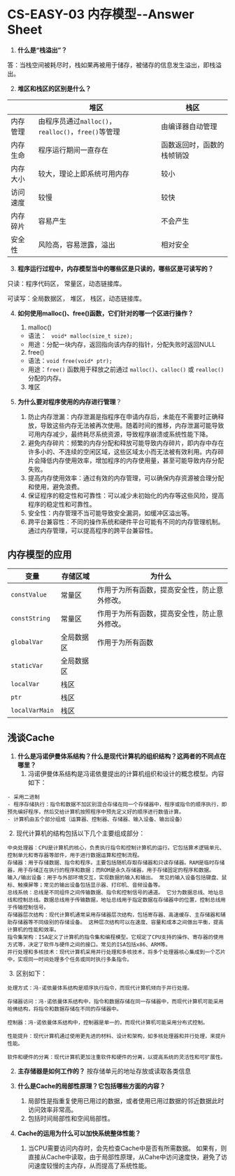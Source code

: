 #  CS-EASY-03 内存模型--Answer Sheet

1. **什么是“栈溢出”？** 

  答：当栈空间被耗尽时，栈如果再被用于储存，被储存的信息发生溢出，即栈溢出。 

2. **堆区和栈区的区别是什么？**

  |          | 堆区                                                | 栈区                       |
  | -------- | --------------------------------------------------- | -------------------------- |
  | 内存管理 | 由程序员通过`malloc()`，`realloc()`，`free()`等管理 | 由编译器自动管理           |
  | 内存生命 | 程序运行期间一直存在                                | 函数返回时，函数的栈帧销毁 |
  | 内存大小 | 较大，理论上即系统可用内存                          | 较小                       |
  | 访问速度 | 较慢                                                | 较快                       |
  | 内存碎片 | 容易产生                                            | 不会产生                   |
  | 安全性   | 风险高，容易泄露，溢出                              | 相对安全                   |

3. **程序运行过程中，内存模型当中的哪些区是只读的，哪些区是可读写的？**

  只读：程序代码区， 常量区，动态链接库。

  可读写：全局数据区， 堆区， 栈区，动态链接库。

4. **如何使用malloc()、free()函数，它们针对的哪一个区进行操作？** 

    1. malloc() 

    - 语法： ` void* malloc(size_t size);` 
    - 用途：分配一块内存，返回指向该内存的指针，分配失败时返回NULL 
    2. free() 

    - 语法：` void free(void* ptr); `
    - 用途：`free()` 函数用于释放之前通过 `malloc()`、`calloc()` 或 `realloc()` 分配的内存。
    3. 堆区 

5.  **为什么要对程序使用的内存进行管理**？ 
	1. 防止内存泄漏：内存泄漏是指程序在申请内存后，未能在不需要时正确释放，导致这些内存无法被再次使用。随着时间的推移，内存泄漏可能导致可用内存减少，最终耗尽系统资源，导致程序崩溃或系统性能下降。
	2. 避免内存碎片：频繁的内存分配和释放可能导致内存碎片，即内存中存在许多小的、不连续的空闲区域，这些区域太小而无法被有效利用。内存碎片会降低内存使用效率，增加程序的内存使用量，甚至可能导致内存分配失败。
	3. 提高内存使用效率：通过有效的内存管理，可以确保内存资源被合理分配和使用，避免浪费。
	4. 保证程序的稳定性和可靠性：可以减少未初始化的内存等这些风险，提高程序的稳定性和可靠性。
	5. 安全性：内存管理不当可能导致安全漏洞，如缓冲区溢出等。
	6. 跨平台兼容性：不同的操作系统和硬件平台可能有不同的内存管理机制。通过内存管理，可以提高程序的跨平台兼容性。

## 内存模型的应用

| 变量           | 存储区域   | 为什么                                       |
| -------------- | ---------- | -------------------------------------------- |
| `constValue`   | 常量区     | 作用于为所有函数，提高安全性，防止意外修改。 |
| `constString`  | 常量区     | 作用于为所有函数，提高安全性，防止意外修改。 |
| `globalVar`    | 全局数据区 | 作用于为所有函数                             |
| `staticVar`    | 全局数据区 |                                              |
| `localVar`     | 栈区       |                                              |
| `ptr`          | 栈区       |                                              |
| `localVarMain` | 栈区       |                                              |



## 浅谈Cache 

1. **什么是冯诺伊曼体系结构？什么是现代计算机的组织结构？这两者的不同点在哪里？**
	1. 冯诺伊曼体系结构是冯诺依曼提出的计算机组织和设计的概念模型。内容如下： 


```text
- 采用二进制 
- 程序存储执行：指令和数据不加区别混合存储在同一个存储器中，程序或指令的顺序执行，即预先编好程序，然后交给计算机按照程序中预先定义好的顺序进行数值计算。
- 计算机由五个部分组成（运算器、控制器、存储器、输入设备、输出设备）
```

​	  2. 现代计算机的结构包括以下几个主要组成部分：

```text
中央处理器：CPU是计算机的核心，负责执行指令和控制计算机的运行。它包括算术逻辑单元、控制单元和寄存器等部件，用于进行数据运算和控制流程。
存储器：用于存储数据、指令和程序。主要包括随机存取存储器和只读存储器。RAM是临时存储器，用于存储正在执行的程序和数据；而ROM是永久存储器，用于存储固定的程序和数据。
输入/输出设备：用于与外部环境交互，实现数据的输入和输出。 常见的输入设备包括键盘、鼠标、触摸屏等；常见的输出设备包括显示器、打印机、音频设备等。
总线系统：总线是不同组件之间传输数据、指令和控制信号的通道。 它分为数据总线、地址总线和控制总线。数据总线用于传输数据，地址总线用于指定数据在存储器中的位置，控制总线用于传输控制信号。 
存储器层次结构：现代计算机通常采用存储器层次结构，包括寄存器、高速缓存、主存储器和辅助存储器等不同级别的存储设备。 这种层次结构可以在速度、容量和成本之间做出平衡，提高计算机的性能和效率。
指令集架构：ISA定义了计算机的指令集和编程模型。它规定了CPU支持的操作、寄存器的使用方式等，决定了软件与硬件之间的接口。常见的ISA包括x86、ARM等。
并行处理和多核技术：现代计算机采用并行处理和多核技术，将多个处理器核心集成到一个芯片中，实现同一时间处理多个任务或同时执行多条指令。
```

​	 3. 区别如下：

```text
处理方式：冯·诺依曼体系结构是顺序执行指令，而现代计算机倾向于并行处理。

存储器访问：冯·诺依曼体系结构中，指令和数据存储在同一存储器中，而现代计算机可能采用哈佛结构，将指令和数据存储在不同的存储器中。

控制器：冯·诺依曼体系结构中，控制器是单一的，而现代计算机可能采用分布式控制。

性能提升：现代计算机通过使用更先进的材料、设计和架构，如多核处理器和并行处理，来提升性能。

软件和硬件的分离：现代计算机更加注重软件和硬件的分离，以提高系统的灵活性和可扩展性。 
```

2. **主存储器是如何工作的？** 按存储单元的地址存放或读取各类信息 

3. **什么是Cache的局部性原理？它包括哪些方面的内容？** 
	1. 局部性是指重复使用已用过的数据，或者使用已用过数据的邻近数据此时访问效率非常高。
	2. 包括时间局部性和空间局部性。 

4. **Cache的运用为什么可以加快系统整体性能？**
	1. 当CPU需要访问内存时，会先检查Cache中是否有所需数据。 如果有，则直接从Cache中读取，由于局部性原理，从Cahe中访问速度快，避免了访问速度较慢的主内存，从而提高了系统性能。





